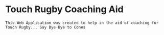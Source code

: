 # Touch Rugby Coaching Aid
`This Web Application was created to help in the aid of coaching for Touch Rugby... Say Bye Bye to Cones` 